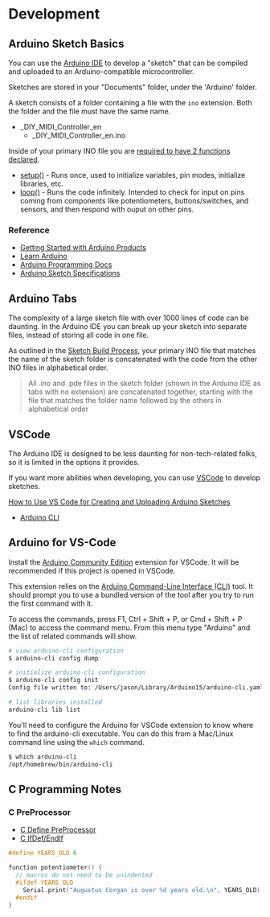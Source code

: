 # Development

## Arduino Sketch Basics

You can use the [Arduino IDE][] to develop a "sketch" that can be compiled and
uploaded to an Arduino-compatible microcontroller.

Sketches are stored in your "Documents" folder, under the 'Arduino' folder.

A sketch consists of a folder containing a file with the `ino` extension. Both
the folder and the file must have the same name.

* _DIY_MIDI_Controller_en
  * _DIY_MIDI_Controller_en.ino

Inside of your primary INO file you are
[required to have 2 functions declared][setup and loop].

* [setup()][] - Runs once, used to initialize variables, pin modes, initialize
  libraries, etc.
* [loop()][] - Runs the code infinitely. Intended to check for input on pins
  coming from components like potentiometers, buttons/switches, and sensors,
  and then respond with ouput on other pins.

### Reference

* [Getting Started with Arduino Products][]
* [Learn Arduino][]
* [Arduino Programming Docs][]
* [Arduino Sketch Specifications][]

[Arduino IDE]: https://docs.arduino.cc/software/ide/
[setup and loop]: https://docs.arduino.cc/learn/programming/sketches/#setup-and-loop
[setup()]: https://www.arduino.cc/reference/en/language/structure/sketch/setup/
[loop()]: https://www.arduino.cc/reference/en/language/structure/sketch/loop/
[Getting Started with Arduino Products]: https://www.arduino.cc/en/Guide
[Learn Arduino]: https://docs.arduino.cc/learn/
[Arduino Programming Docs]: https://docs.arduino.cc/programming/
[Arduino Sketch Specifications]: https://arduino.github.io/arduino-cli/0.20/sketch-specification/

## Arduino Tabs

The complexity of a large sketch file with over 1000 lines of code can be
daunting. In the Arduino IDE you can break up your sketch into separate files,
instead of storing all code in one file.

As outlined in the [Sketch Build Process][], your primary INO file that matches
the name of the sketch folder is concatenated with the code from the other INO
files in alphabetical order.

> All .ino and .pde files in the sketch folder (shown in the Arduino IDE as tabs
> with no extension) are concatenated together, starting with the file that
> matches the folder name followed by the others in alphabetical order

[Sketch Build Process]: https://arduino.github.io/arduino-cli/1.0/sketch-build-process/

## VSCode

The Arduino IDE is designed to be less daunting for non-tech-related folks, so
it is limited in the options it provides.

If you want more abilities when developing, you can use [VSCode][] to develop
sketches.

[How to Use VS Code for Creating and Uploading Arduino Sketches]

* [Arduino CLI]

[VSCode]: https://code.visualstudio.com/
[How to Use VS Code for Creating and Uploading Arduino Sketches]: https://www.circuitstate.com/tutorials/how-to-use-vs-code-for-creating-and-uploading-arduino-sketches/
[Arduino CLI]: https://arduino.github.io/arduino-cli/0.34/

## Arduino for VS-Code

Install the [Arduino Community Edition][] extension for VSCode. It will be
recommended if this project is opened in VSCode.

This extension relies on the [Arduino Command-Line Interface (CLI)] tool. It
should prompt you to use a bundled version of the tool after you try to
run the first command with it.

To access the commands, press F1, Ctrl + Shift + P, or Cmd + Shift + P (Mac) to
access the command menu. From this menu type "Arduino" and the list of
related commands will show.

```bash
# view arduino-cli configuration
$ arduino-cli config dump

# initialize arduino-cli configuration
$ arduino-cli config init
Config file written to: /Users/jason/Library/Arduino15/arduino-cli.yaml

# list libraries installed
arduino-cli lib list
```

You'll need to configure the Arduino for VSCode extension to know where to find
the arduino-cli executable. You can do this from a Mac/Linux command line
using the `which` command.

```bash
$ which arduino-cli
/opt/homebrew/bin/arduino-cli
```

[Arduino Community Edition]: https://marketplace.visualstudio.com/items?itemName=vscode-arduino.vscode-arduino-community
[Arduino Command-Line Interface (CLI)]: https://www.arduino.cc/pro/software-pro-cli/

## C Programming Notes

### C PreProcessor

* [C Define PreProcessor]
* [C IfDef/EndIf]

```c
#define YEARS_OLD 6

function potentiometer() {
  // macros do not need to be unindented
  #ifdef YEARS_OLD
    Serial.print("Augustus Corgan is over %d years old.\n", YEARS_OLD);
  #endif
}
```

[C Define PreProcessor]: https://www.geeksforgeeks.org/c-define-preprocessor/
[C IfDef/EndIf]: https://www.techonthenet.com/c_language/directives/ifdef.php
